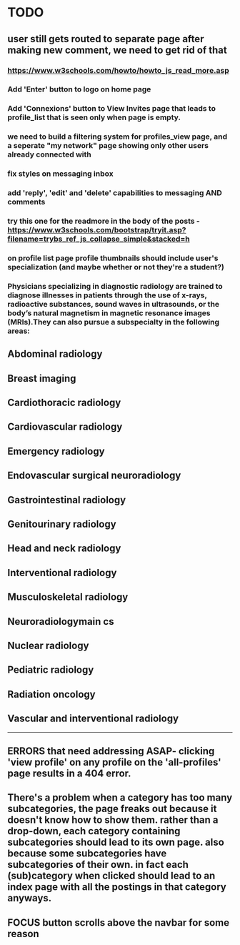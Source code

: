 # TODO #

<!-- GSC -->
##  user still gets routed to separate page after making new comment, we need to get rid of that 


###  https://www.w3schools.com/howto/howto_js_read_more.asp


### Add 'Enter' button to logo on home page

### Add 'Connexions' button to View Invites page that leads to profile_list that is seen only when page is empty. 

### we need to build a filtering system for profiles_view page, and a seperate "my network" page showing only other users already connected with


### fix styles on messaging inbox

### add 'reply', 'edit' and 'delete' capabilities to messaging AND comments


###  try this one for the readmore in the body of the posts - https://www.w3schools.com/bootstrap/tryit.asp?filename=trybs_ref_js_collapse_simple&stacked=h


### on profile list page profile thumbnails should include user's specialization (and maybe whether or not they're a student?)


<!-- For the MVP I haven't included every single sub-specialty within every category because there are just too many and it makes more sense to find out exactly who will be using the app and how they're going to be using it. We still may decide that the user is going to create the subcategory specializations by entering it onto a field on their profile, or peraps through a system of hashtags on the body of their posts
So for the time being I'm leaving the lists of subgaregories here on this page.  -->

### Physicians specializing in diagnostic radiology are trained to diagnose illnesses in patients through the use of x-rays, radioactive substances, sound waves in ultrasounds, or the body’s natural magnetism in magnetic resonance images (MRIs).They can also pursue a subspecialty in the following areas:

## Abdominal radiology
## Breast imaging
## Cardiothoracic radiology
## Cardiovascular radiology
## Emergency radiology
## Endovascular surgical neuroradiology
## Gastrointestinal radiology
## Genitourinary radiology
## Head and neck radiology
## Interventional radiology
## Musculoskeletal radiology
## Neuroradiologymain cs
## Nuclear radiology
## Pediatric radiology
## Radiation oncology
## Vascular and interventional radiology 
---------------------------

 
## ERRORS that need addressing ASAP- clicking 'view profile' on any profile on the 'all-profiles' page results in a 404 error.

## There's a problem when a category has too many subcategories, the page freaks out because it doesn't know how to show them. rather than a drop-down, each category containing subcategories should lead to its own page. also because some subcategories have subcategories of their own. in fact each (sub)category when clicked should lead to an index page with all the postings in that category anyways. 

## FOCUS button scrolls above the navbar for some reason

